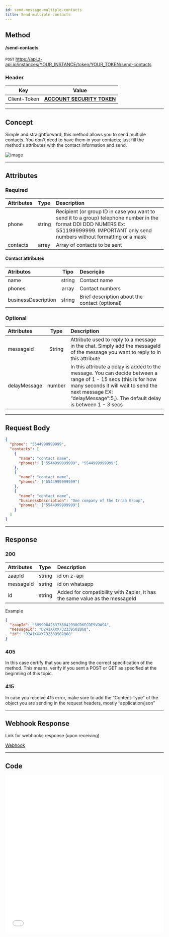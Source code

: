 ```yaml
---
id: send-message-multiple-contacts
title: Send multiple contacts
---
```


## Method

#### /send-contacts

`POST` https://api.z-api.io/instances/YOUR_INSTANCE/token/YOUR_TOKEN/send-contacts

### Header

|      Key       |            Value            |
| :------------: |     :-----------------:     |
|  Client-Token  | **[ACCOUNT SECURITY TOKEN](../security/client-token)** |

---

## Concept

Simple and straightforward, this method allows you to send multiple contacts. You don't need to have them in your contacts; just fill the method's attributes with the contact information and send.

![image](../../../../../img/send-message-contacts.jpeg)

---

## Attributes

### Required

| Attributes   | Type   | Description |
| :-------     | :-:    | :-------    |
| phone        | string | Recipient (or group ID in case you want to send it to a group) telephone number in the format DDI DDD NUMERS Ex: 551199999999. IMPORTANT  only send numbers without formatting or a mask |
| contacts | array | Array of contacts to be sent|

#### Contact attributes

| Atributos           |  Tipo  | Descrição                                      |
| :------------------ | :----: | :-----------------------------------------     |
| name                | string | Contact name                                   |
| phones              | array  | Contact numbers                                |
| businessDescription | string | Brief description about the contact (optional) |

### Optional

| Attributes   | Type   | Description |
| :-- | :-: | :-- |
| messageId | String | Attribute used to reply to a message in the chat. Simply add the messageId of the message you want to reply to in this attribute |
| delayMessage | number | In this attribute a delay is added to the message. You can decide between a range of 1 - 15 secs (this is for how many seconds it will wait to send the next message EX: “delayMessage”:5,). The default delay is between 1 - 3 secs |

---

## Request Body

```json
{
  "phone": "5544999999999",
  "contacts": [
    {
      "name": "contact name",
      "phones": ["5544999999999", "5544999999999"]
    },
    {
      "name": "contact name",
      "phones": ["5544999999999"]
    },
    {
      "name": "contact name",
      "businessDescription": "One company of the Irrah Group",
      "phones": ["5544999999999"]
    }
  ]
}
```

---

## Response

### 200

| Attributes| Type   | Description    |
| :-------- | :----- | :------------- |
| zaapId    | string | id on z-api    |
| messageId | string | id on whatsapp |
| id        | string | Added for compatibility with Zapier, it has the same value as the messageId |

Example

```json
{
  "zaapId": "3999984263738042930CD6ECDE9VDWSA",
  "messageId": "D241XXXX732339502B68",
  "id": "D241XXXX732339502B68"
}
```

### 405

In this case certify that you are sending the correct specification of the method. This means, verify if you sent a POST or GET as specified at the beginning of this topic.

### 415

In case you receive 415 error, make sure to add the “Content-Type” of the object you are sending in the request headers, mostly “application/json”

---

## Webhook Response

Link for webhooks response (upon receiving)

[Webhook](../webhooks/on-message-received#exemplo-de-retorno-de-contato)

---

## Code

<iframe src="//api.apiembed.com/?source=https://raw.githubusercontent.com/Z-API/z-api-docs/main/json-examples/send-contacts.json&targets=all" frameborder="0" scrolling="no" width="100%" height="500px" seamless></iframe>
